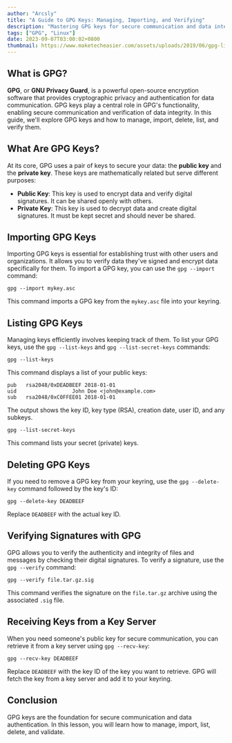 ```yaml
---
author: "Arcsly"
title: "A Guide to GPG Keys: Managing, Importing, and Verifying"
description: "Mastering GPG keys for secure communication and data integrity - Learn how to manage, import, delete, list, and verify GPG keys in this comprehensive guide."
tags: ["GPG", "Linux"]
date: 2023-09-07T03:00:02+0800
thumbnail: https://www.maketecheasier.com/assets/uploads/2019/06/gpg-linux-key-passphrase.png
---
```


## What is GPG?

**GPG**, or **GNU Privacy Guard**, is a powerful open-source encryption software that provides cryptographic privacy and authentication for data communication. GPG keys play a central role in GPG's functionality, enabling secure communication and verification of data integrity. In this guide, we'll explore GPG keys and how to manage, import, delete, list, and verify them.

## What Are GPG Keys?

At its core, GPG uses a pair of keys to secure your data: the **public key** and the **private key**. These keys are mathematically related but serve different purposes:

- **Public Key**: This key is used to encrypt data and verify digital signatures. It can be shared openly with others.
- **Private Key**: This key is used to decrypt data and create digital signatures. It must be kept secret and should never be shared.

## Importing GPG Keys

Importing GPG keys is essential for establishing trust with other users and organizations. It allows you to verify data they've signed and encrypt data specifically for them. To import a GPG key, you can use the `gpg --import` command:

```shell
gpg --import mykey.asc
```

This command imports a GPG key from the `mykey.asc` file into your keyring.

## Listing GPG Keys

Managing keys efficiently involves keeping track of them. To list your GPG keys, use the `gpg --list-keys` and `gpg --list-secret-keys` commands:

```shell
gpg --list-keys
```

This command displays a list of your public keys:

```plaintext
pub   rsa2048/0xDEADBEEF 2018-01-01
uid                  John Doe <john@example.com>
sub   rsa2048/0xC0FFEE01 2018-01-01
```

The output shows the key ID, key type (RSA), creation date, user ID, and any subkeys.

```shell
gpg --list-secret-keys
```

This command lists your secret (private) keys.

## Deleting GPG Keys

If you need to remove a GPG key from your keyring, use the `gpg --delete-key` command followed by the key's ID:

```shell
gpg --delete-key DEADBEEF
```

Replace `DEADBEEF` with the actual key ID.

## Verifying Signatures with GPG

GPG allows you to verify the authenticity and integrity of files and messages by checking their digital signatures. To verify a signature, use the `gpg --verify` command:

```shell
gpg --verify file.tar.gz.sig
```

This command verifies the signature on the `file.tar.gz` archive using the associated `.sig` file.

## Receiving Keys from a Key Server

When you need someone's public key for secure communication, you can retrieve it from a key server using `gpg --recv-key`:

```shell
gpg --recv-key DEADBEEF
```

Replace `DEADBEEF` with the key ID of the key you want to retrieve. GPG will fetch the key from a key server and add it to your keyring.

## Conclusion

GPG keys are the foundation for secure communication and data authentication. In this lesson, you will learn how to manage, import, list, delete, and validate.